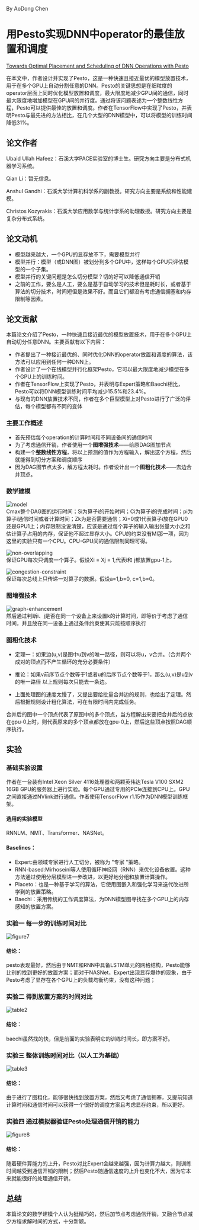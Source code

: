 By AoDong Chen
# 用Pesto实现DNN中operator的最佳放置和调度
[Towards Optimal Placement and Scheduling of DNN Operations with Pesto]([extension://oikmahiipjniocckomdccmplodldodja/pdf-viewer/web/viewer.html?file=https%3A%2F%2Fwww3.cs.stonybrook.edu%2F~anshul%2Fmiddleware21_pesto.pdf#=&zoom=180](https://dl.acm.org/doi/pdf/10.1145/3464298.3476132))

在本文中，作者设计并实现了Pesto，这是一种快速且接近最优的模型放置技术，用于在多个GPU上自动分割任意的DNN。Pesto的关键思想是在细粒度的operator层面上同时优化模型放置和调度，最大限度地减少GPU间的通信，同时最大限度地增加模型在GPU间的并行度。通过将该问题表述为一个整数线性方程，Pesto可以提供最佳的放置和调度。作者在TensorFlow中实现了Pesto，并表明Pesto与最先进的方法相比，在几个大型的DNN模型中，可以将模型的训练时间降低31%。  

## 论文作者
Ubaid Ullah Hafeez：石溪大学PACE实验室的博士生。研究方向主要是分布式机器学习系统。  

Qian Li：暂无信息。  

Anshul Gandhi：石溪大学计算机科学系的副教授。研究方向主要是系统和性能建模。  

Christos Kozyrakis：石溪大学应用数学与统计学系的助理教授。研究方向主要是复杂分布式系统。

## 论文动机
- 模型越来越大，一个GPU的显存放不下，需要模型并行
- 模型并行：模型（或DNN图）被划分到多个GPU中，这样每个GPU只评估模型的一个子集。
- 模型并行的关键问题是怎么切分模型？切的好可以降低通信开销
- 之前的工作，要么是人工，要么是基于自动学习的技术但是耗时长，或者基于算法的切分技术，时间短但是效果不好。而且它们都没有考虑通信拥塞和内存限制等因素。
 

## 论文贡献
本篇论文介绍了Pesto，一种快速且接近最优的模型放置技术，用于在多个GPU上自动切分任意DNN。主要贡献有以下内容：
- 作者提出了一种接近最优的、同时优化DNN的operator放置和调度的算法，该方法可以应用到任何一种DNN上。
- 作者设计了一个在线模型并行化框架Pesto，它可以最大限度地减少模型在多个GPU上的训练时间。
- 作者在TensorFlow上实现了Pesto，并表明与Expert策略和Baechi相比，Pesto可以将DNN模型训练时间平均减少15.5%和23.4%。 
- 与现有的DNN放置技术不同，作者在多个巨型模型上对Pesto进行了广泛的评估，每个模型都有不同的变体


### 主要工作概述
- 首先预估每个operation的计算时间和不同设备间的通信时间
- 为了考虑通信开销，作者使用一个**图增强技术**——给原DAG图加节点
- 构建一个**整数线性方程**，将以上预测的值作为方程输入，解出这个方程，然后就能得到切分方案和调度顺序
- 因为DAG图节点太多，解方程太耗时。作者设计出一个**图粗化技术**——去边合并顶点。


### 数学建模
![model](https://cdn.jsdelivr.net/gh/CAD2115/image-hosting@main/20220119/model.26ix1dswu4ps.webp)  
Cmax整个DAG图的运行时间；Si为算子i的开始时间；Ci为算子i的完成时间；pi为算子i通信时间或者计算时间；Zk为是否需要通信；Xi=0或1代表算子i放在GPU0还是GPU1上；内存限制没说清楚，应该是通过每个算子的输入输出张量大小之和估计算子占用的内存，保证他不超过显存大小。CPU的约束没有Ml那一项，因为这里的实验只有一个CPU。CPU-GPU间的通信限制同理可得。

![non-overlapping](https://cdn.jsdelivr.net/gh/CAD2115/image-hosting@main/20220119/non-overlapping.43aw631k2us0.webp)  
保证GPU每次只调度一个算子。假设Xi = Xj = 1,代表i和
j都放置gpu-1上。

![congestion-constraint](https://cdn.jsdelivr.net/gh/CAD2115/image-hosting@main/20220119/congestion-constraint.37gkq1dnf7g0.webp)  
保证每次总线上只传递一对算子的数据。假设a=1,b=0,
c=1,b=0。

### 图增强技术
![graph-enhancement](https://cdn.jsdelivr.net/gh/CAD2115/image-hosting@main/20220119/graph-enhancement.7gbflr0vppg0.webp)  
然后通过判断i、j是否在同一个设备上来设置k的计算时间，即等价于考虑了通信时间，并且放在同一设备上通过条件约束使其只能按顺序执行
   
### 图粗化技术
- 定理一：如果边(u,v)是图中u到v的唯一路径，则可以将u，v合并。（合并两个成对的顶点而不产生循环的充分必要条件）
- 推论：如果v前序节点个数等于1或者u的后序节点个数等于1，那么(u,v)是u到v的唯一路径
以上规则每次只能去一条边。

- 上面处理图的速度太慢了，又提出要给批量合并边的规则，也给出了定理。然后根据规则设计粗化算法，可在有限时间内完成任务。

合并后的图中一个顶点代表了原图中的多个顶点，当方程解出来要把合并后的点放在gpu-0上时，则代表原来的多个顶点都放在gpu-0上，然后这些顶点按照DAG顺序执行。


## 实验
### 基础实验设置
作者在一台装有Intel Xeon Silver 4116处理器和两颗英伟达Tesla V100 SXM2 16GB GPU的服务器上进行实验。每个GPU通过专用的PCIe连接到CPU上。GPU之间直接通过NVlink进行通信。作者使用TensorFlow r1.15作为DNN模型训练框架。

#### 选用的实验模型
RNNLM、NMT、Transformer、NASNet。

#### Baselines：
- Expert:由领域专家进行人工切分，被称为 "专家 "策略。
- RNN-based:Mirhoseini等人使用循环神经网（RNN）来优化设备放置。这种方法通过使用分层模型进一步改进，以更好地分组和放置计算操作。
- Placeto：也是一种基于学习的算法，它使用图嵌入和强化学习来迭代改进所学到的放置策略。
- Baechi：采用传统的工作调度算法，为DNN模型图寻找在多个GPU上的内存感知的放置方案。
### 实验一  每一步的训练时间对比
![figure7](https://cdn.jsdelivr.net/gh/CAD2115/image-hosting@main/20220119/figure7.16d81s7shvcw.webp)  
#### 结论：
pesto表现最好，然后由于NMT和RNN中具备LSTM单元的网格结构，Pesto能够比别的找到更好的放置方案；而对于NASNet，Expert出现显存爆炸的现象，由于Pesto考虑了显存在各个GPU上的负载均衡约束，没有这种问题；

### 实验二 得到放置方案的时间对比
![table2](https://cdn.jsdelivr.net/gh/CAD2115/image-hosting@main/20220119/table2.1914lag17h8g.webp)  
#### 结论：
baechi虽然找的快，但是前面的实验表明它的训练时间长，即方案不好。

### 实验三 整体训练时间对比（以人工为基础）
![table3](https://cdn.jsdelivr.net/gh/CAD2115/image-hosting@main/20220119/table3.4cq04omiijg0.webp)  
#### 结论：
由于进行了图粗化，能够很快找到放置方案，然后又考虑了通信拥塞，又提前知道计算时间和通信时间可以获得一个很好的调度方案且考虑显存约束，所以更好。

### 实验四 通过模拟器验证Pesto处理通信开销的能力
![figure8](https://cdn.jsdelivr.net/gh/CAD2115/image-hosting@main/20220119/figure8.2s69ddu1cws0.webp)
#### 结论：
随着硬件算能力的上升，Pesto对比Expert会越来越强，因为计算力越大，则训练时间越受到通信开销的限制；然后Pesto随通信速度的上升也变化不大，因为它本来就能很好的处理通信开销。

## 总结
本篇论文的数学建模个人认为挺精巧的，然后加节点考虑通信开销，又融合节点减少方程求解时间的方式，十分新颖。
